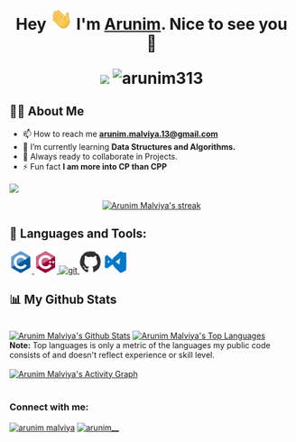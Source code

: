 <h1 align="center">Hey <img src="https://raw.githubusercontent.com/Script-Kiddie-JKB/Script-Kiddie-JKB/main/Assets/hi.gif" width="40px"/> I'm <a href="https://github.com/arunim313" target="_blank">Arunim</a>. Nice to see you 🤩
    

<p align="middle"><img src="https://cutewallpaper.org/21/no-background-gifs/No-Sticker-GIF.gif" width="30"> <img src="https://komarev.com/ghpvc/?username=arunim313&label=Profile%20views&color=0e75b6&style=flat" alt="arunim313" /> </p>


## 🙋‍♂️ About Me
- 📫 How to reach me **arunim.malviya.13@gmail.com**
- 🌱 I’m currently learning **Data Structures and Algorithms.**
-  :microscope: Always ready to collaborate in Projects.
- ⚡ Fun fact **I am more into CP than CPP**
<p><img align = "center" src = "https://miro.medium.com/max/1360/1*IRGHmiGsa16stedQvIaZfw.gif" /></p>
<p align="center">
    <a href="https://github.com/arunim313/github-readme-streak-stats">
        <img title="🔥 Get streak stats for your profile at git.io/streak-stats" alt="Arunim Malviya's streak" src="https://github-readme-streak-stats.herokuapp.com/?user=arunim313&theme=black-ice&hide_border=true&stroke=0000&background=060A0CD0"/>
    </a>
</p>


## 🚀 Languages and Tools:
<p align="left"> <a href="https://www.cprogramming.com/" target="_blank" rel="noreferrer"> <img src="https://raw.githubusercontent.com/devicons/devicon/master/icons/c/c-original.svg" alt="c" width="40" height="40"/> </a> <a href="https://www.w3schools.com/cpp/" target="_blank" rel="noreferrer"> <img src="https://raw.githubusercontent.com/devicons/devicon/master/icons/cplusplus/cplusplus-original.svg" alt="cplusplus" width="40" height="40"/> </a> <a href="https://git-scm.com/" target="_blank" rel="noreferrer"> <img src="https://www.vectorlogo.zone/logos/git-scm/git-scm-icon.svg" alt="git" width="40" height="40"/> </a> 
  <img src="https://raw.githubusercontent.com/Script-Kiddie-JKB/Script-Kiddie-JKB/main/Assets/github.webp" width="40" height="40"/>
  <img src="https://raw.githubusercontent.com/Script-Kiddie-JKB/Script-Kiddie-JKB/main/Assets/vscode.webp" width="40" height="40"/></p>

## 📊 My Github Stats
  <br/>
    <a href="https://github.com/arunim313/github-readme-stats"><img alt="Arunim Malviya's Github Stats" src="https://github-readme-stats.vercel.app/api?username=arunim313&show_icons=true&count_private=true&theme=react&hide_border=true&bg_color=0D1117" /></a>
  <a href="https://github.com/arunim313/github-readme-stats"><img alt="Arunim Malviya's Top Languages" src="https://github-readme-stats.vercel.app/api/top-langs/?username=arunim313&langs_count=8&count_private=true&layout=compact&theme=react&hide_border=true&bg_color=0D1117" /></a>
  <br/>
  <b>Note:</b> Top languages is only a metric of the languages my public code consists of and doesn't reflect experience or skill level.
<br/>
<br/>
<a href="https://github.com/arunim313/github-readme-activity-graph"><img alt="Arunim Malviya's Activity Graph" src="https://activity-graph.herokuapp.com/graph?username=arunim313&bg_color=0D1117&color=5BCDEC&line=5BCDEC&point=FFFFFF&hide_border=true" /></a>
<br/>
<br/>

<h3 align="left">Connect with me:</h3>
<p align="left">
<a href="https://linkedin.com/in/arunim malviya" target="blank"><img align="center" src="https://raw.githubusercontent.com/rahuldkjain/github-profile-readme-generator/master/src/images/icons/Social/linked-in-alt.svg" alt="arunim malviya" height="30" width="40" /></a>
<a href="https://instagram.com/arunimm_" target="blank"><img align="center" src="https://raw.githubusercontent.com/rahuldkjain/github-profile-readme-generator/master/src/images/icons/Social/instagram.svg" alt="arunim__" height="30" width="40" /></a>
</p>
